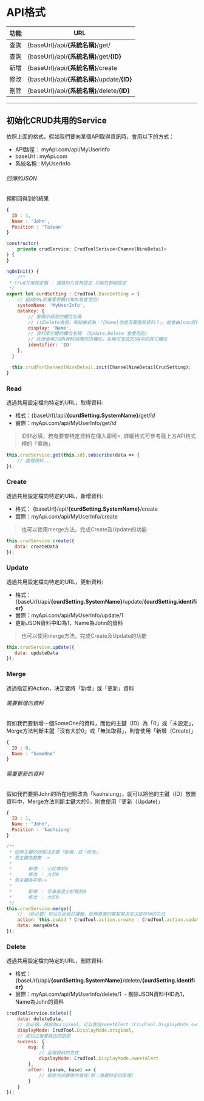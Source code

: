 # API格式

| 功能 	| URL                                      	| 
| ---- | ---- |
| 查詢 	| {baseUrl}/api/**{系統名稱}**/get/             	|
| 查詢  	| {baseUrl}/api/**{系統名稱}**/get/**{ID}**             	|
| 新增 	| {baseUrl}/api/**{系統名稱}**/create          	| 
| 修改 	| {baseUrl}/api/**{系統名稱}**/update/**{ID}** 	| 
| 刪除 	| {baseUrl}/api/**{系統名稱}**/delete/**{ID}** 	| 

---


## 初始化CRUD共用的Service
依照上面的格式，假如我們要向某個API取得資訊時，會用以下的方式： 
 - API路徑： myApi.com/api/MyUserInfo  
  - baseUrl : myApi.com  
  - 系統名稱 : MyUserInfo
  
###### 回傳的JSON
預期回得到的結果

``` js
{
  ID : 1,
  Name : 'John',
  Position : 'Taiwan'
}
```

``` js
constructor(
	private crudService: CrudToolSerivce<ChannelNineDetail>
) {
}

ngOnInit() {
	/**
 * Crud共用設定檔 - 通路別九宮格設定-功能性群組設定
 */
export let curdSetting : CrudTool.BaseSetting = {
	// 組成URL的重要參數(CRUD皆會使用）
    systemName: 'MyUserInfo',
    dataKey: {
        // 要顯示訊息的欄位名稱 
        // (以Delete為例，假如格式為：「{Name}你是否要刪除資料？」，就會由Json資料產生：「John你是否要刪除資料？」的訊息）
        display: 'Name',
        // 資料索引鍵的欄位名稱 （Update,Delete 會使用到)
        // 此例使用JSON資料回傳的ID欄位，名稱可改成JSON中的其它欄位
        identifier: 'ID'
    },
  }

  this.crudForChannedlNineDetail.init(ChannelNineDetailCrudSetting);
}
```

### Read

透過共用設定檔向特定的URL，取得資料:
 - 格式：{baseUrl}/api/**{curdSetting.SystemName}**/get/*id*
 - 實際：myApi.com/api/MyUserInfo/get/*id*
 
> ID非必填，若有要查特定資料在傳入即可=, 詳細格式可參考最上方API格式裡的「查詢」
 
``` js
this.crudService.get(this.id).subscribe(data => {
    // 處理資料...
});
```

### Create

透過共用設定檔向特定的URL，新增資料:
 - 格式： {baseUrl}/api/**{curdSetting.SystemName}**/create 
 - 實際：myApi.com/api/MyUserInfo/create

> 也可以使用merge方法，完成Create及Update的功能

``` js
this.crudService.create({
   data: createData
});
```

### Update

透過共用設定檔向特定的URL，更新資料:
- 格式：{baseUrl}/api/**{curdSetting.SystemName}**/update/**{curdSetting.identifier}**
- 實際：myApi.com/api/MyUserInfo/update/1
 - 更新JSON資料中ID為1，Name為John的資料
 
> 也可以使用merge方法，完成Create及Update的功能

``` js
this.crudService.update({
   data: updateData
});
```

### Merge

透過指定的Action，决定要將「新增」或「更新」資料

###### 需要新增的資料
假如我們要新增一個SomeOne的資料，而他的主鍵（ID）為「0」或「未設定」，Merge方法判斷主鍵「沒有大於0」或「無法取得」，則會使用「新增（Create)」

```js
{
  ID : 0,
  Name : "SomeOne"
}
```
###### 需要更新的資料
假如我們要把John的所在地點改為「kaohsiung」，就可以將他的主鍵（ID）放置資料中，Merge方法判斷主鍵大於0，則會使用「更新（Update)」
```js
{
  ID : 1,
  Name : "John",
  Position : 'kaohsiung'
}
```

``` js
/**
 * 依照主鍵的狀態决定要「新增」或「修改」    
 * 若主鍵為整數 -> 
 * 
 *      新增 ： 小於等於0
 *      修改 ： 大於0    
 * 若主鍵為字串-> 
 * 
 *      新增 ： 字串長度小於等於0
 *      修改 ： 大於0
 */
this.crudService.merge({
	// （非必要）可以在此自訂邏輯，依照頁面的客製需求來决定呼叫的方法
	action: this.isAdd ? CrudTool.action.create : CrudTool.action.update,
	data: mergeData
});
```

### Delete

透過共用設定檔向特定的URL，刪除資料:
- 格式：{baseUrl}/api/**{curdSetting.SystemName}**/delete/**{curdSetting.identifier}**
- 實際：myApi.com/api/MyUserInfo/delete/1
  - 刪除JSON資料中ID為1，Name為John的資料

``` js
crudToolService.delete({
	data: deleteData,
    // 非必填，預設為original，可以使用sweetAlert (CrudTool.DisplayMode.sweetAlert）
	displayMode: CrudTool.DisplayMode.original,
    // 成功之後要跳出的訊息
	success: {
		msg: {
        	// 呈現資料的方式
			dipslayMode: CrudTool.DisplayMode.sweetAlert
		},
		after: (param, base) => {
			// 刪除完成要做的事情(例：隱藏特定的區塊）			
		}
	}
});
```
